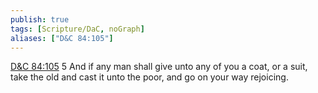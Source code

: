 ```yaml
---
publish: true
tags: [Scripture/DaC, noGraph]
aliases: ["D&C 84:105"]
---
```

[D&C 84:105](https://churchofjesuschrist.org/study/scriptures/dc-testament/dc/84?lang=eng&id=p105#p105) 5 And if any man shall give unto any of you a coat, or a suit, take the old and cast it unto the poor, and go on your way rejoicing.
